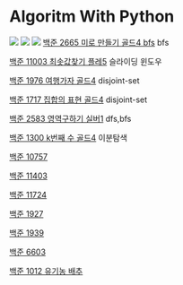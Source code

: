 # Algoritm With Python

![](https://i.imgur.com/XXXUt41.jpg)
![](https://i.imgur.com/esVpcLO.jpg)
![](https://i.imgur.com/KgQSBsz.png)
[백준 2665 미로 만들기 골드4 bfs](https://github.com/youngpark17/AlgorithmWithPython/commit/6b5648b2fc0dc7ac61dab6c7e9ffd4022c522c0e)
bfs

[백준 11003 최솟값찾기 플레5](https://github.com/youngpark17/AlgorithmWithPython)
슬라이딩 윈도우

[백준 1976 여행가자 골드4](https://github.com/youngpark17/AlgorithmWithPython/commit/bf188caa2186afb52c5b4a2d8ab758831db33e16)
disjoint-set

[백준 1717 집합의 표현 골드4](https://github.com/youngpark17/AlgorithmWithPython/commit/153dd88241795ad5f691768ff412612d93538f82)
disjoint-set

[백준 2583 영역구하기 실버1](https://github.com/youngpark17/AlgorithmWithPython/commit/37dbf37fe5745ae61293ddcf3d1459bff702e1bd)
dfs,bfs

[백준 1300 k번째 수 골드4](https://github.com/youngpark17/AlgorithmWithPython/commit/027158e15472a922f406535f2d3ed80f9b2cf0f3)
이분탐색

[백준 10757](https://github.com/youngpark17/AlgorithmWithPython/blob/master/BOJ_10757.py)

[백준 11403](https://github.com/youngpark17/AlgorithmWithPython/blob/master/BOJ_11403.py)

[백준 11724](https://github.com/youngpark17/AlgorithmWithPython/blob/master/BOJ_11724.py)

[백준 1927](https://github.com/youngpark17/AlgorithmWithPython/blob/master/BOJ_1927.py)

[백준 1939](https://github.com/youngpark17/AlgorithmWithPython/blob/master/BOJ_1939.py)

[백준 6603](https://github.com/youngpark17/AlgorithmWithPython/blob/master/BOJ_6603.py)

[백준 1012 유기농 배추](https://github.com/youngpark17/AlgorithmWithPython/blob/master/BOJ_1012.py)

